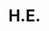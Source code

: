 ---
title: H.E.
name: Chea Vandeth
organization: Minister of The Ministry of Post and Telecommunications
role: Chair
image: "src/assets/national-board-members/chea-vandeth.jpg"
---